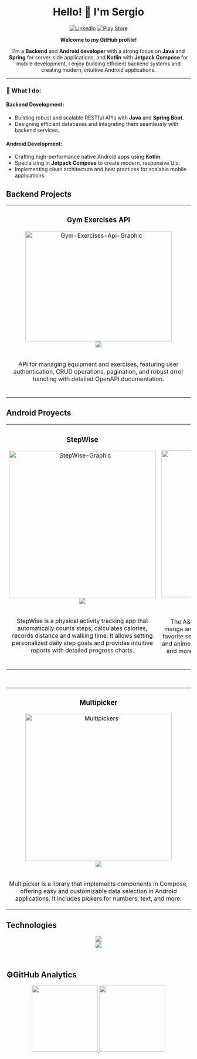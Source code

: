 <div align="center">
   
   # Hello! 👋 I'm Sergio
   
   [![LinkedIn](https://img.shields.io/badge/LinkedIn-blue?style=for-the-badge&logo=linkedin&logoColor=white)](https://www.linkedin.com/in/sergio-mateo-moreno/)
   [![Play Store](https://img.shields.io/badge/PlayStore-red?style=for-the-badge&logo=googleplay&logoColor=white)](https://play.google.com/store/apps/developer?id=Retur)

   **Welcome to my GitHub profile!**  
   
   I'm a **Backend** and **Android developer** with a strong focus on **Java** and **Spring** for server-side applications, and **Kotlin** with **Jetpack Compose** for mobile development. I enjoy building efficient backend systems and creating modern, intuitive Android applications.
   
</div>

---

### 🌟 What I do:

#### Backend Development:
- Building robust and scalable RESTful APIs with **Java** and **Spring Boot**.
- Designing efficient databases and integrating them seamlessly with backend services.
  
#### Android Development:
- Crafting high-performance native Android apps using **Kotlin**.
- Specializing in **Jetpack Compose** to create modern, responsive UIs.
- Implementing clean architecture and best practices for scalable mobile applications.

## Backend Projects
<table>
   <tr>
      <td width="100%">
         <h3 align="center">Gym Exercises API</h3>
         <div align="center">
            <a href="https://github.com/ReturDev/Gym-Exercises-API" target="_blank">
               <img alt="Gym-Exercises-Api-Graphic" src="https://github.com/user-attachments/assets/7840875f-44ad-4eaf-9973-4695983dbfde" width="400" height="300"/>
            </br>
            </a>
            <a href="https://github.com/ReturDev/Gym-Exercises-API" target="_blank">
               <img src="https://img.shields.io/badge/Code-blue?style=for-the-badge&logo=github">
            </a>
            </br>
            </br>
            <p>
               API for managing equipment and exercises, featuring user authentication, CRUD operations, pagination, and robust error handling with detailed OpenAPI documentation.
            </p>
            </br>
         </div>
      </td>
   </tr>
</table>


## Android Proyects
<table>
   <tr>
      <td width="50%">
         <h3 align="center">StepWise</h3>
         <div align="center">
            <a href="https://play.google.com/store/apps/details?id=com.returdev.stepwise&hl=es" target="_blank">
               <img alt="StepWise-Graphic" src="https://github.com/ReturDev/ReTurDev/assets/79228896/f878e200-14fe-4231-980f-0c572c9bd882" width="400"/>
            </a>
            <a href="https://play.google.com/store/apps/details?id=com.returdev.stepwise&hl=es" target="_blank">
               <img src="https://img.shields.io/badge/Download-%234D667B?style=for-the-badge&logo=googleplay">
            </a>
            </br>
            </br>
            <p> 
               StepWise is a physical activity tracking app that automatically counts steps, calculates calories, records distance and walking time. It allows setting personalized daily step goals and    provides intuitive reports with detailed progress charts.
            </p>
            </br>
         </div>
      </td>
      <td width="50%">
         <h3 align="center">A&MVault</h3>
         <div align="center">
            <a href="https://github.com/ReturDev/AnimeMangaVault" target="_blank">
               <img alt="AnimeMangaVault" src="https://github.com/ReturDev/ReTurDev/assets/79228896/3952cda7-4af8-48be-a5c1-16bffdceba32" width="400"/>
            </a>
            <a href="https://github.com/ReturDev/AnimeMangaVault" target="_blank">
               <img src="https://img.shields.io/badge/Code-%2307CC88?style=for-the-badge&logo=github">
            </a>
            <a href="https://play.google.com/store/apps/details?id=github.returdev.animemangavault" target="_blank">
               <img src="https://img.shields.io/badge/Download-%2323413A?style=for-the-badge&logo=googleplay">
            </a>
            </br>
            </br>
            <p>
               The A&MVault app is a convenient tool for avid manga and anime enthusiasts to keep track of their favorite series. With this app, users can mark manga and anime titles as 'following',                        'completed', 'on_hold' and more, allowing them to organize their reading and viewing progress.
            </p>
         </div>
      </td>
   </tr>
</table>
</br>
<table>
   <tr>
      <td width="50%">
         <h3 align="center"> Multipicker </h3>
         <div align="center">
            <a href="https://github.com/ReturDev/MultiPickers" target="_blank">
               <img alt="Multipickers" src="https://github.com/ReturDev/ReTurDev/assets/79228896/8a662f94-4814-4584-9e93-9ae1c1961bc1" width="400"/>
            </a>
            </br>
            <a href="https://github.com/ReturDev/MultiPickers" target="_blank">
               <img src="https://img.shields.io/badge/Code-%238A68DF?style=for-the-badge&logo=github">
            </a>
            </br>
            </br>
            <p>Multipicker is a library that implements components in Compose, offering easy and customizable data selection in Android applications. It includes pickers for numbers, text, and more.</p>
         </div>
      </td>
   </tr>
</table>

## Technologies
<p align="center">
  <a href="https://skillicons.dev">
    <img src="https://skillicons.dev/icons?i=java,kotlin,spring,firebase,mysql,git,gradle" />
  </br>
   <img src="https://skillicons.dev/icons?i=androidstudio,idea" />
  </a>
</p>
</br>

## ⚙️GitHub Analytics
<div align="center">
  <a href="https://github.com/ReTuRDev">
     <img height="180em" src="https://github-readme-stats-eight-theta.vercel.app/api?username=ReTuRDev&show_icons=true&theme=algolia&include_all_commits=true&count_private=true"/>
     <img height="180em" src="https://github-readme-stats-eight-theta.vercel.app/api/top-langs/?username=ReTurDev&layout=compact&langs_count=8&theme=algolia"/>
   </a>
</div>


